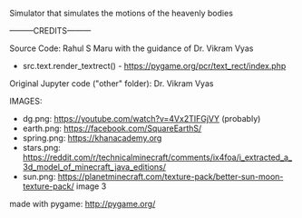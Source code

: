 Simulator that simulates the motions of the heavenly bodies

———CREDITS———

Source Code: Rahul S Maru with the guidance of Dr. Vikram Vyas
- src.text.render_textrect() - https://pygame.org/pcr/text_rect/index.php

Original Jupyter code ("other" folder): Dr. Vikram Vyas

IMAGES:
- dg.png: https://youtube.com/watch?v=4Vx2TIFGjVY (probably)
- earth.png: https://facebook.com/SquareEarthS/
- spring.png: https://khanacademy.org
- stars.png: https://reddit.com/r/technicalminecraft/comments/ix4foa/i_extracted_a_3d_model_of_minecraft_java_editions/
- sun.png: https://planetminecraft.com/texture-pack/better-sun-moon-texture-pack/ image 3

made with pygame: http://pygame.org/ 